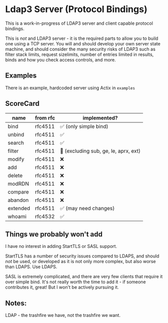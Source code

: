 # Ldap3 Server (Protocol Bindings)

This is a work-in-progress of LDAP3 server and client capable protocol bindings.

This is *not* and LDAP3 server - it is the required parts to allow you to build one
using a TCP server. You will and should develop your own server state machine, and
should consider the many security risks of LDAP3 such as filter stack limits,
request sizelimits, number of entries limited in results, binds and how you
check access controls, and more.

## Examples

There is an example, hardcoded server using Actix in `examples`

## ScoreCard

| name | from rfc | implemented? |
| ---- | -------- | ------------ |
| bind | rfc4511  | ✅ (only simple bind) |
| unbind | rfc4511 | ✅ |
| search | rfc4511 | ✅ |
| filter | rfc4511 | 🔨 (excluding sub, ge, le, aprx, ext) |
| modify | rfc4511 | ❌ |
| add | rfc4511 | ❌ |
| delete | rfc4511 | ❌ |
| modRDN | rfc4511 | ❌ |
| compare | rfc4511 | ❌ |
| abandon | rfc4511 | ❌ |
| extended | rfc4511 | ✅ (may need changes) |
| whoami | rfc4532 | ✅ |

## Things we probably won't add

I have no interest in adding StartTLS or SASL support.

StartTLS has a number of security issues compared to LDAPS, and should *not* be used, or developed
as it is not only more complex, but also worse than LDAPS. Use LDAPS.

SASL is extremely complicated, and there are very few clients that require it over simple bind. It's
not really worth the time to add it - if someone contributes it, great! But I won't be actively
pursuing it.

## Notes:

LDAP - the trashfire we have, not the trashfire we want.
